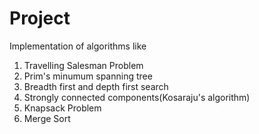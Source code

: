 # Project
Implementation of algorithms like
1. Travelling Salesman Problem
2. Prim's minumum spanning tree
3. Breadth first and depth first search
4. Strongly connected components(Kosaraju's algorithm)
5. Knapsack Problem
6. Merge Sort


